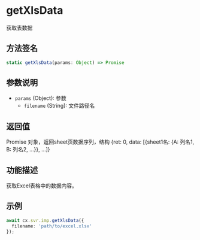# getXlsData

获取表数据

## 方法签名
```typescript
static getXlsData(params: Object) => Promise
```

## 参数说明
- `params` (Object): 参数
  - `filename` (String): 文件路径名

## 返回值
Promise 对象，返回sheet页数据序列，结构 {ret: 0, data: [{sheet1名: {A: 列名1, B: 列名2, ...}}, ...]}

## 功能描述
获取Excel表格中的数据内容。

## 示例
```typescript
await cx.svr.imp.getXlsData({ 
  filename: 'path/to/excel.xlsx'
});
``` 